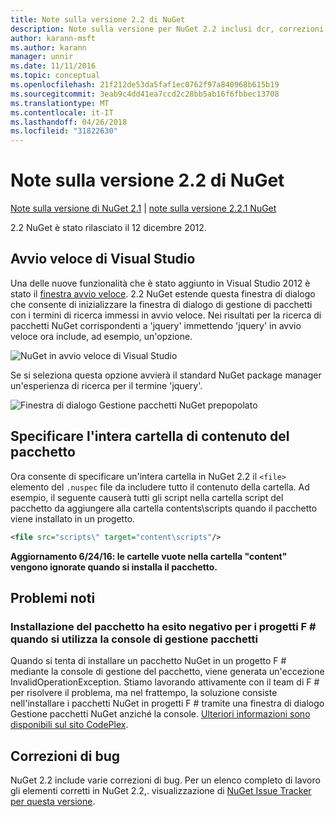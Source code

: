 ```yaml
---
title: Note sulla versione 2.2 di NuGet
description: Note sulla versione per NuGet 2.2 inclusi dcr, correzioni di bug, le funzionalità aggiunte e problemi noti.
author: karann-msft
ms.author: karann
manager: unnir
ms.date: 11/11/2016
ms.topic: conceptual
ms.openlocfilehash: 21f212de53da5faf1ec0762f97a840968b615b19
ms.sourcegitcommit: 3eab9c4dd41ea7ccd2c28bb5ab16f6fbbec13708
ms.translationtype: MT
ms.contentlocale: it-IT
ms.lasthandoff: 04/26/2018
ms.locfileid: "31822630"
---
```

# <a name="nuget-22-release-notes"></a>Note sulla versione 2.2 di NuGet

[Note sulla versione di NuGet 2.1](../release-notes/nuget-2.1.md) | [note sulla versione 2.2.1 NuGet](../release-notes/nuget-2.2.1.md)

2.2 NuGet è stato rilasciato il 12 dicembre 2012.

## <a name="visual-studio-quick-launch"></a>Avvio veloce di Visual Studio
Una delle nuove funzionalità che è stato aggiunto in Visual Studio 2012 è stato il [finestra avvio veloce](/visualstudio/ide/reference/quick-launch-environment-options-dialog-box). 2.2 NuGet estende questa finestra di dialogo che consente di inizializzare la finestra di dialogo di gestione di pacchetti con i termini di ricerca immessi in avvio veloce. Nei risultati per la ricerca di pacchetti NuGet corrispondenti a 'jquery' immettendo 'jquery' in avvio veloce ora include, ad esempio, un'opzione.

![NuGet in avvio veloce di Visual Studio](./media/quick-launch.png)

Se si seleziona questa opzione avvierà il standard NuGet package manager un'esperienza di ricerca per il termine 'jquery'.

![Finestra di dialogo Gestione pacchetti NuGet prepopolato](./media/pkg-mgr-search-from-quick-launch.png)

## <a name="specify-entire-folder-for-package-contents"></a>Specificare l'intera cartella di contenuto del pacchetto
Ora consente di specificare un'intera cartella in NuGet 2.2 il `<file>` elemento del `.nuspec` file da includere tutto il contenuto della cartella. Ad esempio, il seguente causerà tutti gli script nella cartella script del pacchetto da aggiungere alla cartella contents\scripts quando il pacchetto viene installato in un progetto.

```xml
<file src="scripts\" target="content\scripts"/>
```

**Aggiornamento 6/24/16: le cartelle vuote nella cartella "content" vengono ignorate quando si installa il pacchetto.**

## <a name="known-issues"></a>Problemi noti

### <a name="package-installation-fails-for-f-projects-when-using-the-package-manager-console"></a>Installazione del pacchetto ha esito negativo per i progetti F # quando si utilizza la console di gestione pacchetti
Quando si tenta di installare un pacchetto NuGet in un progetto F # mediante la console di gestione del pacchetto, viene generata un'eccezione InvalidOperationException. Stiamo lavorando attivamente con il team di F # per risolvere il problema, ma nel frattempo, la soluzione consiste nell'installare i pacchetti NuGet in progetti F # tramite una finestra di dialogo Gestione pacchetti NuGet anziché la console. [Ulteriori informazioni sono disponibili sul sito CodePlex](http://nuget.codeplex.com/workitem/2873).


## <a name="bug-fixes"></a>Correzioni di bug
NuGet 2.2 include varie correzioni di bug. Per un elenco completo di lavoro gli elementi corretti in NuGet 2.2,. visualizzazione di [NuGet Issue Tracker per questa versione](http://nuget.codeplex.com/workitem/list/advanced?keyword=&status=Closed&type=All&priority=All&release=NuGet%202.2&assignedTo=All&component=All&sortField=LastUpdatedDate&sortDirection=Descending&page=0).
